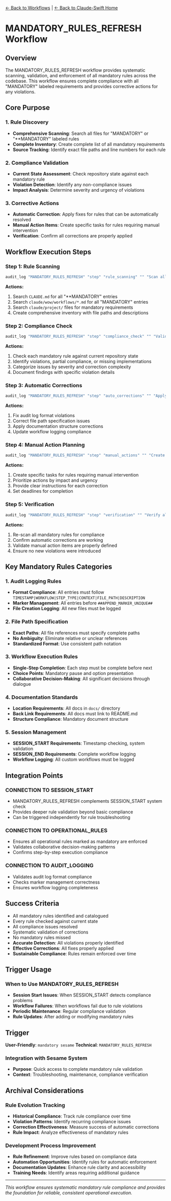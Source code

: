 [← Back to Workflows](../workflows/) | [← Back to Claude-Swift Home](../../../README.md)

# MANDATORY_RULES_REFRESH Workflow

## Overview

The MANDATORY_RULES_REFRESH workflow provides systematic scanning, validation, and enforcement of all mandatory rules across the codebase. This workflow ensures complete compliance with all "MANDATORY" labeled requirements and provides corrective actions for any violations.

## Core Purpose

### 1. Rule Discovery
- **Comprehensive Scanning**: Search all files for "MANDATORY" or "**MANDATORY" labeled rules
- **Complete Inventory**: Create complete list of all mandatory requirements
- **Source Tracking**: Identify exact file paths and line numbers for each rule

### 2. Compliance Validation
- **Current State Assessment**: Check repository state against each mandatory rule
- **Violation Detection**: Identify any non-compliance issues
- **Impact Analysis**: Determine severity and urgency of violations

### 3. Corrective Actions
- **Automatic Correction**: Apply fixes for rules that can be automatically resolved
- **Manual Action Items**: Create specific tasks for rules requiring manual intervention
- **Verification**: Confirm all corrections are properly applied

## Workflow Execution Steps

### Step 1: Rule Scanning
```bash
audit_log "MANDATORY_RULES_REFRESH" "step" "rule_scanning" "" "Scan all files for mandatory rules"
```

**Actions:**
1. Search `CLAUDE.md` for all "**MANDATORY" entries
2. Search `claude/wow/workflows/*.md` for all "MANDATORY" entries
3. Search `claude/project/` files for mandatory requirements
4. Create comprehensive inventory with file paths and descriptions

### Step 2: Compliance Check
```bash
audit_log "MANDATORY_RULES_REFRESH" "step" "compliance_check" "" "Validate current state against all mandatory rules"
```

**Actions:**
1. Check each mandatory rule against current repository state
2. Identify violations, partial compliance, or missing implementations
3. Categorize issues by severity and correction complexity
4. Document findings with specific violation details

### Step 3: Automatic Corrections
```bash
audit_log "MANDATORY_RULES_REFRESH" "step" "auto_corrections" "" "Apply automatic fixes for correctable violations"
```

**Actions:**
1. Fix audit log format violations
2. Correct file path specification issues
3. Apply documentation structure corrections
4. Update workflow logging compliance

### Step 4: Manual Action Planning
```bash
audit_log "MANDATORY_RULES_REFRESH" "step" "manual_actions" "" "Create action items for manual corrections"
```

**Actions:**
1. Create specific tasks for rules requiring manual intervention
2. Prioritize actions by impact and urgency
3. Provide clear instructions for each correction
4. Set deadlines for completion

### Step 5: Verification
```bash
audit_log "MANDATORY_RULES_REFRESH" "step" "verification" "" "Verify all corrections are properly applied"
```

**Actions:**
1. Re-scan all mandatory rules for compliance
2. Confirm automatic corrections are working
3. Validate manual action items are properly defined
4. Ensure no new violations were introduced

## Key Mandatory Rules Categories

### 1. Audit Logging Rules
- **Format Compliance**: All entries must follow `TIMESTAMP|WORKFLOW|STEP_TYPE|CONTEXT|FILE_PATH|DESCRIPTION`
- **Marker Management**: All entries before `##APPEND_MARKER_UNIQUE##`
- **File Creation Logging**: All new files must be logged

### 2. File Path Specification
- **Exact Paths**: All file references must specify complete paths
- **No Ambiguity**: Eliminate relative or unclear references
- **Standardized Format**: Use consistent path notation

### 3. Workflow Execution Rules
- **Single-Step Completion**: Each step must be complete before next
- **Choice Points**: Mandatory pause and option presentation
- **Collaborative Decision-Making**: All significant decisions through dialogue

### 4. Documentation Standards
- **Location Requirements**: All docs in `docs/` directory
- **Back Link Requirements**: All docs must link to README.md
- **Structure Compliance**: Mandatory document structure

### 5. Session Management
- **SESSION_START Requirements**: Timestamp checking, system validation
- **SESSION_END Requirements**: Complete workflow logging
- **Workflow Logging**: All custom workflows must be logged

## Integration Points

### CONNECTION TO SESSION_START
- MANDATORY_RULES_REFRESH complements SESSION_START system check
- Provides deeper rule validation beyond basic compliance
- Can be triggered independently for rule troubleshooting

### CONNECTION TO OPERATIONAL_RULES
- Ensures all operational rules marked as mandatory are enforced
- Validates collaborative decision-making patterns
- Confirms step-by-step execution compliance

### CONNECTION TO AUDIT_LOGGING
- Validates audit log format compliance
- Checks marker management correctness
- Ensures workflow logging completeness

## Success Criteria

- All mandatory rules identified and catalogued
- Every rule checked against current state
- All compliance issues resolved
- Systematic validation of corrections
- No mandatory rules missed
- **Accurate Detection**: All violations properly identified
- **Effective Corrections**: All fixes properly applied
- **Sustainable Compliance**: Rules remain enforced over time

## Trigger Usage

### When to Use MANDATORY_RULES_REFRESH
- **Session Start Issues**: When SESSION_START detects compliance problems
- **Workflow Failures**: When workflows fail due to rule violations
- **Periodic Maintenance**: Regular compliance validation
- **Rule Updates**: After adding or modifying mandatory rules

## Trigger
**User-Friendly**: `mandatory sesame`
**Technical**: `MANDATORY_RULES_REFRESH`

### Integration with Sesame System
- **Purpose**: Quick access to complete mandatory rule validation
- **Context**: Troubleshooting, maintenance, compliance verification

## Archival Considerations

### Rule Evolution Tracking
- **Historical Compliance**: Track rule compliance over time
- **Violation Patterns**: Identify recurring compliance issues
- **Correction Effectiveness**: Measure success of automatic corrections
- **Rule Impact**: Analyze effectiveness of mandatory rules

### Development Process Improvement
- **Rule Refinement**: Improve rules based on compliance data
- **Automation Opportunities**: Identify rules for automatic enforcement
- **Documentation Updates**: Enhance rule clarity and accessibility
- **Training Needs**: Identify areas requiring additional guidance

---

*This workflow ensures systematic mandatory rule compliance and provides the foundation for reliable, consistent operational execution.*